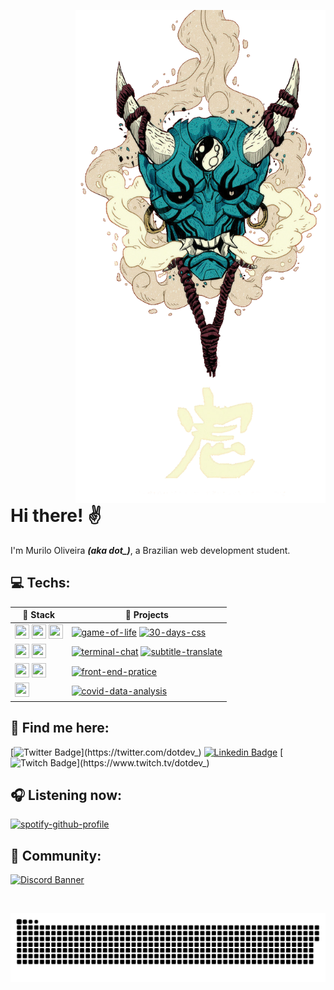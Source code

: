 <a target="_blank" rel="noopener noreferrer" href="https://supermariodraws.artstation.com" ><img  style="margin-left: 100px" src="./png/oni.png" min-width="350px" max-width="500px" width="400px" align="right" alt="Oni"></a>

<h1 align="left" >
Hi there! ✌
</h1>

<p>I'm Murilo Oliveira <i><b>(aka dot_)</b></i>, a Brazilian web development student.</p>


<h2>💻 Techs:</h2>

<div align="left">

| 🧱 **Stack** | 🚀 **Projects** |
|-|-----|
| <img height="23" width="23" src='https://cdn.jsdelivr.net/gh/devicons/devicon/icons/html5/html5-original.svg'> <img height="23" width="23" src='https://cdn.jsdelivr.net/gh/devicons/devicon/icons/css3/css3-original.svg'> <img height="23" width="23" src='https://cdn.jsdelivr.net/gh/devicons/devicon/icons/javascript/javascript-original.svg'> | [![game-of-life](https://img.shields.io/static/v1?label=game-of-life&message=%20&color=5c3ec9&logo=github&logoColor=black&labelColor=5c3ec9&style=flat-square)](https://github.com/akadot/game-of-life) [![30-days-css](https://img.shields.io/static/v1?label=30-days-css&message=%20&color=ff5a55&logo=github&logoColor=black&labelColor=ff5a55&style=flat-square)](https://github.com/akadot/30diasDeCSS) |
| <img height="23" width="23" src='https://cdn.jsdelivr.net/gh/devicons/devicon/icons/nodejs/nodejs-original.svg'> <img height="23" width="23" src='https://cdn.jsdelivr.net/gh/devicons/devicon/icons/javascript/javascript-original.svg'> | [![terminal-chat](https://img.shields.io/static/v1?label=terminal-chat&message=%20&color=50FA7B&logo=github&logoColor=black&labelColor=50FA7B&style=flat-square)](https://github.com/akadot/terminal-chat) [![subtitle-translate](https://img.shields.io/static/v1?label=subtitle-translate&message=%20&color=ffb038&logo=github&logoColor=black&labelColor=ffb038&style=flat-square)](https://github.com/akadot/subtitle-translate) |
| <img height="23" width="23" src='https://cdn.jsdelivr.net/gh/devicons/devicon/icons/react/react-original.svg'> <img height="23" width="23" src='https://cdn.jsdelivr.net/gh/devicons/devicon/icons/vuejs/vuejs-original.svg'> | [![front-end-pratice](https://img.shields.io/static/v1?label=front-end-pratice&message=%20&color=007acc&logo=github&logoColor=black&labelColor=007acc&style=flat-square)](https://github.com/akadot/front-end-pratice) |
| <img height="23" width="23" src='https://cdn.jsdelivr.net/gh/devicons/devicon/icons/python/python-original.svg'> | [![covid-data-analysis](https://img.shields.io/static/v1?label=covid-data-analysis&message=%20&color=5c3ec9&logo=github&logoColor=black&labelColor=5c3ec9&style=flat-square)](https://github.com/akadot/https://github.com/akadot/covid-data-analysis) |

</div>

<div align="left">

<h2>💬 Find me here:</h2>

<div style="display: inline_block" align="left">

[![Twitter Badge](https://img.shields.io/badge/-Twitter-5c3ec9?style=for-the-badge&labelColor=50FA7B&logo=twitter&logoColor=31363F&link=https://twitter.com/dotdev_)](https://twitter.com/dotdev_)
[![Linkedin Badge](https://img.shields.io/badge/-LinkedIn-5c3ec9?style=for-the-badge&labelColor=50FA7B&logo=Linkedin&logoColor=31363F&link=https://www.linkedin.com/in/murilo-o)](https://www.linkedin.com/in/murilo-o)
[![Twitch Badge](https://img.shields.io/badge/-Twitch-5c3ec9?style=for-the-badge&labelColor=50FA7B&logo=Twitch&logoColor=31363F&link=https://www.twitch.tv/dotdev_)](https://www.twitch.tv/dotdev_)

</div>
</div>

<div align="left">
<h2>🎧 Listening now:</h2>

[![spotify-github-profile](https://spotify-github-profile.vercel.app/api/view?uid=i0buq9ey3yf4ki78q5bn5ogn9&cover_image=true&theme=novatorem)](https://spotify-github-profile.vercel.app/api/view?uid=i0buq9ey3yf4ki78q5bn5ogn9&redirect=true)

</div>

<div align="left">
<h2>👥 Community:</h2>

[![Discord Banner](https://discordapp.com/api/guilds/842160542059855934/widget.png?style=banner2)](https://discord.gg/6qja9pEJa9)

</div>

</br>

<span align="center"><img src="./svg/github-contribution-grid-snake.svg" align="center" alt="Snake"></span>
